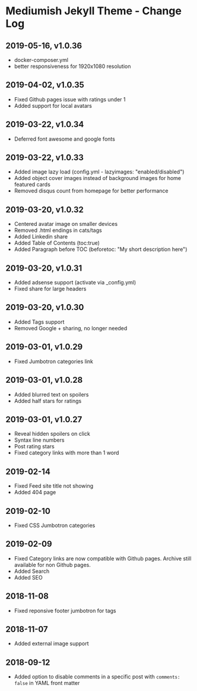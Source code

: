 # Mediumish Jekyll Theme - Change Log

## 2019-05-16, v1.0.36

- docker-composer.yml
- better responsiveness for 1920x1080 resolution

## 2019-04-02, v1.0.35

- Fixed Github pages issue with ratings under 1
- Added support for local avatars

## 2019-03-22, v1.0.34

- Deferred font awesome and google fonts

## 2019-03-22, v1.0.33

- Added image lazy load (config.yml - lazyimages: "enabled/disabled")
- Added object cover images instead of background images for home featured cards
- Removed disqus count from homepage for better performance

## 2019-03-20, v1.0.32

- Centered avatar image on smaller devices
- Removed .html endings in cats/tags
- Added Linkedin share
- Added Table of Contents (toc:true)
- Added Paragraph before TOC (beforetoc: "My short description here")

## 2019-03-20, v1.0.31

- Added adsense support (activate via \_config.yml)
- Fixed share for large headers

## 2019-03-20, v1.0.30

- Added Tags support
- Removed Google + sharing, no longer needed

## 2019-03-01, v1.0.29

- Fixed Jumbotron categories link

## 2019-03-01, v1.0.28

- Added blurred text on spoilers
- Added half stars for ratings

## 2019-03-01, v1.0.27

- Reveal hidden spoilers on click
- Syntax line numbers
- Post rating stars
- Fixed category links with more than 1 word

## 2019-02-14

- Fixed Feed site title not showing
- Added 404 page

## 2019-02-10

- Fixed CSS Jumbotron categories

## 2019-02-09

- Fixed Category links are now compatible with Github pages. Archive still available for non Github pages.
- Added Search
- Added SEO

## 2018-11-08

- Fixed reponsive footer jumbotron for tags

## 2018-11-07

- Added external image support

## 2018-09-12

- Added option to disable comments in a specific post with `comments: false` in YAML front matter
